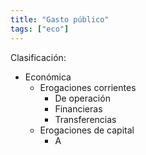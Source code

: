 ```yaml
---
title: "Gasto público"
tags: ["eco"]
---
```

Clasificación:
- Económica
	- Erogaciones corrientes
		- De operación
		- Financieras
		- Transferencias
	- Erogaciones de capital
		- A